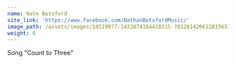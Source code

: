 ```yaml
---
name: Nate Botsford
site_link: 'https://www.facebook.com/NathanBotsfordMusic/'
image_path: /assets/images/18519977-1422874164418315-7812814266128156571-n.jpg
weight: 6
---
```



Song "Count to Three"